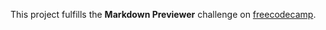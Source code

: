 This project fulfills the **Markdown Previewer** challenge on [freecodecamp](https://www.freecodecamp.org/learn/front-end-libraries/front-end-libraries-projects/build-a-markdown-previewer).
